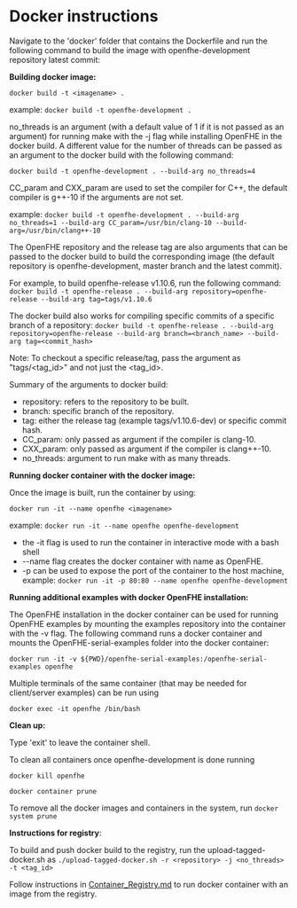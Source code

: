 # Docker instructions
Navigate to the 'docker' folder that contains the Dockerfile and run the following command to build the image with openfhe-development repository latest commit:

**Building docker image:**

```docker build -t <imagename> . ```

example:
```docker build -t openfhe-development . ```

no_threads is an argument (with a default value of 1 if it is not passed as an argument) for running make with the -j flag while installing OpenFHE in the docker build. A different value for the number of threads can be passed as an argument to the docker build with the following command:

```docker build -t openfhe-development . --build-arg no_threads=4```

CC_param and CXX_param are used to set the compiler for C++, the default compiler is g++-10 if the arguments are not set.

example:
```docker build -t openfhe-development . --build-arg no_threads=1 --build-arg CC_param=/usr/bin/clang-10 --build-arg=/usr/bin/clang++-10```

The OpenFHE repository and the release tag are also arguments that can be passed to the docker build to build the corresponding image (the default repository is openfhe-development, master branch and the latest commit). 

For example, to build openfhe-release v1.10.6, run the following command:
```docker build -t openfhe-release . --build-arg repository=openfhe-release --build-arg tag=tags/v1.10.6```

The docker build also works for compiling specific commits of a specific branch of a repository:
```docker build -t openfhe-release . --build-arg repository=openfhe-release --build-arg branch=<branch_name> --build-arg tag=<commit_hash>```

Note: To checkout a specific release/tag, pass the argument as "tags/<tag_id>" and not just the <tag_id>.


Summary of the arguments to docker build:

- repository: refers to the repository to be built.
- branch: specific branch of the repository.
- tag: either the release tag (example tags/v1.10.6-dev) or specific commit hash.
- CC_param: only passed as argument if the compiler is clang-10.
- CXX_param: only passed as argument if the compiler is clang++-10.
- no_threads: argument to run make with as many threads.

**Running docker container with the docker image:**

Once the image is built, run the container by using:

```docker run -it --name openfhe <imagename>```

example:
```docker run -it --name openfhe openfhe-development```

- the -it flag is used to run the container in interactive mode with a bash shell
- --name flag creates the docker container with name as OpenFHE.
- -p can be used to expose the port of the container to the host machine, example: ```docker run -it -p 80:80 --name openfhe openfhe-development```

**Running additional examples with docker OpenFHE installation:**

The OpenFHE installation in the docker container can be used for running OpenFHE examples by mounting the examples repository into the container with the -v flag. The following command runs a docker container and mounts the OpenFHE-serial-examples folder into the docker container:

```docker run -it -v ${PWD}/openfhe-serial-examples:/openfhe-serial-examples openfhe```

Multiple terminals of the same container (that may be needed for client/server examples) can be run using 

```docker exec -it openfhe /bin/bash``` 

**Clean up:**

Type 'exit' to leave the container shell.

To clean all containers once openfhe-development is done running

```docker kill openfhe```

```docker container prune```

To remove all the docker images and containers in the system, run ```docker system prune```

**Instructions for registry**:

To build and push docker build to the registry, run the upload-tagged-docker.sh as
```./upload-tagged-docker.sh -r <repository> -j <no_threads> -t <tag_id>```

Follow instructions in [Container_Registry.md](https://gitlab.com/palisade/palisade-development/-/blob/master/docker/Container_Registry.md) to run docker container with an image from the registry.
